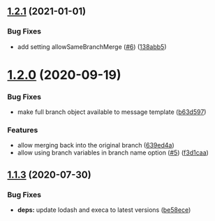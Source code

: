 ## [1.2.1](https://github.com/saitho/semantic-release-backmerge/compare/v1.2.0...v1.2.1) (2021-01-01)


### Bug Fixes

* add setting allowSameBranchMerge ([#6](https://github.com/saitho/semantic-release-backmerge/issues/6)) ([138abb5](https://github.com/saitho/semantic-release-backmerge/commit/138abb52e1f68e8fb98cfa7a96da9348a1eb0fa0))

# [1.2.0](https://github.com/saitho/semantic-release-backmerge/compare/v1.1.3...v1.2.0) (2020-09-19)


### Bug Fixes

* make full branch object available to message template ([b63d597](https://github.com/saitho/semantic-release-backmerge/commit/b63d5971d26753e21fc454be85c2c5a3202b43ee))


### Features

* allow merging back into the original branch ([639ed4a](https://github.com/saitho/semantic-release-backmerge/commit/639ed4a704c5f86f81f5170fa6271a68ad9e8215))
* allow using branch variables in branch name option ([#5](https://github.com/saitho/semantic-release-backmerge/issues/5)) ([f3d1caa](https://github.com/saitho/semantic-release-backmerge/commit/f3d1caad79618ca1e21259f526427dd8d041d179))

## [1.1.3](https://github.com/saitho/semantic-release-backmerge/compare/v1.1.2...v1.1.3) (2020-07-30)


### Bug Fixes

* **deps:** update lodash and execa to latest versions ([be58ece](https://github.com/saitho/semantic-release-backmerge/commit/be58ecea51216a24fb599967183056eb75938d55))
